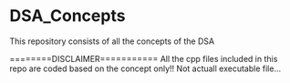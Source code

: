 # DSA_Concepts
This repository consists of all the concepts of the DSA 

========DISCLAIMER===========
All the cpp files included in this repo are coded based on the concept only!! Not actuall executable file...

